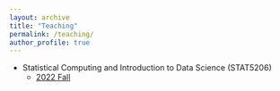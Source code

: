 ```yaml
---
layout: archive
title: "Teaching"
permalink: /teaching/
author_profile: true
---
```


- Statistical Computing and Introduction to Data Science (STAT5206)
  - [2022 Fall](https://www.yongchanstat.com/STAT5206_Fall_2022/)
